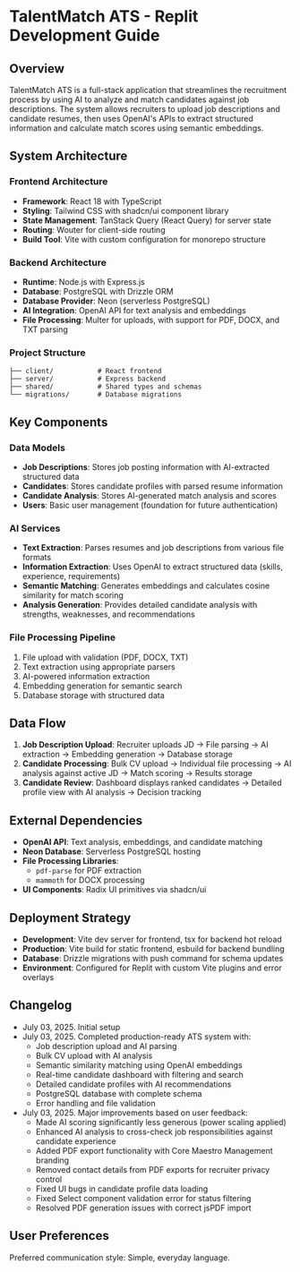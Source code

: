 # TalentMatch ATS - Replit Development Guide

## Overview

TalentMatch ATS is a full-stack application that streamlines the recruitment process by using AI to analyze and match candidates against job descriptions. The system allows recruiters to upload job descriptions and candidate resumes, then uses OpenAI's APIs to extract structured information and calculate match scores using semantic embeddings.

## System Architecture

### Frontend Architecture
- **Framework**: React 18 with TypeScript
- **Styling**: Tailwind CSS with shadcn/ui component library
- **State Management**: TanStack Query (React Query) for server state
- **Routing**: Wouter for client-side routing
- **Build Tool**: Vite with custom configuration for monorepo structure

### Backend Architecture
- **Runtime**: Node.js with Express.js
- **Database**: PostgreSQL with Drizzle ORM
- **Database Provider**: Neon (serverless PostgreSQL)
- **AI Integration**: OpenAI API for text analysis and embeddings
- **File Processing**: Multer for uploads, with support for PDF, DOCX, and TXT parsing

### Project Structure
```
├── client/           # React frontend
├── server/           # Express backend
├── shared/           # Shared types and schemas
└── migrations/       # Database migrations
```

## Key Components

### Data Models
- **Job Descriptions**: Stores job posting information with AI-extracted structured data
- **Candidates**: Stores candidate profiles with parsed resume information
- **Candidate Analysis**: Stores AI-generated match analysis and scores
- **Users**: Basic user management (foundation for future authentication)

### AI Services
- **Text Extraction**: Parses resumes and job descriptions from various file formats
- **Information Extraction**: Uses OpenAI to extract structured data (skills, experience, requirements)
- **Semantic Matching**: Generates embeddings and calculates cosine similarity for match scoring
- **Analysis Generation**: Provides detailed candidate analysis with strengths, weaknesses, and recommendations

### File Processing Pipeline
1. File upload with validation (PDF, DOCX, TXT)
2. Text extraction using appropriate parsers
3. AI-powered information extraction
4. Embedding generation for semantic search
5. Database storage with structured data

## Data Flow

1. **Job Description Upload**: Recruiter uploads JD → File parsing → AI extraction → Embedding generation → Database storage
2. **Candidate Processing**: Bulk CV upload → Individual file processing → AI analysis against active JD → Match scoring → Results storage
3. **Candidate Review**: Dashboard displays ranked candidates → Detailed profile view with AI analysis → Decision tracking

## External Dependencies

- **OpenAI API**: Text analysis, embeddings, and candidate matching
- **Neon Database**: Serverless PostgreSQL hosting
- **File Processing Libraries**:
  - `pdf-parse` for PDF extraction
  - `mammoth` for DOCX processing
- **UI Components**: Radix UI primitives via shadcn/ui

## Deployment Strategy

- **Development**: Vite dev server for frontend, tsx for backend hot reload
- **Production**: Vite build for static frontend, esbuild for backend bundling
- **Database**: Drizzle migrations with push command for schema updates
- **Environment**: Configured for Replit with custom Vite plugins and error overlays

## Changelog

- July 03, 2025. Initial setup
- July 03, 2025. Completed production-ready ATS system with:
  - Job description upload and AI parsing
  - Bulk CV upload with AI analysis
  - Semantic similarity matching using OpenAI embeddings
  - Real-time candidate dashboard with filtering and search
  - Detailed candidate profiles with AI recommendations
  - PostgreSQL database with complete schema
  - Error handling and file validation
- July 03, 2025. Major improvements based on user feedback:
  - Made AI scoring significantly less generous (power scaling applied)
  - Enhanced AI analysis to cross-check job responsibilities against candidate experience
  - Added PDF export functionality with Core Maestro Management branding
  - Removed contact details from PDF exports for recruiter privacy control
  - Fixed UI bugs in candidate profile data loading
  - Fixed Select component validation error for status filtering
  - Resolved PDF generation issues with correct jsPDF import

## User Preferences

Preferred communication style: Simple, everyday language.
